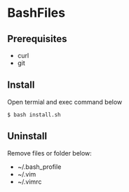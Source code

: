 # BashFiles

## Prerequisites

- curl
- git

## Install

Open termial and exec command below
```
$ bash install.sh
```

## Uninstall

Remove files or folder below:

- ~/.bash_profile
- ~/.vim
- ~/.vimrc
